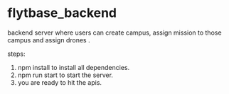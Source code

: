 # flytbase_backend
backend server where users can  create campus, assign mission to those campus and assign drones .

steps:
1. npm install to install all dependencies. 
2. npm run start to start the server.
3. you are ready to hit the apis.

